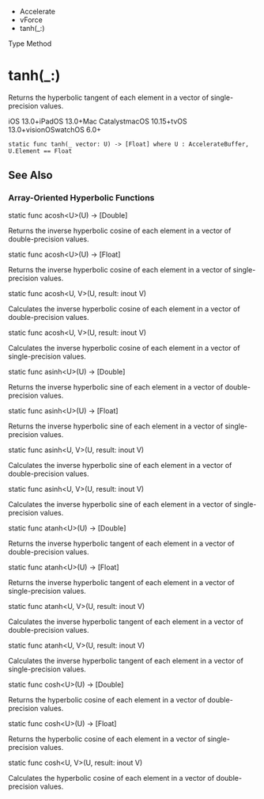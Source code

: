

- Accelerate
- vForce
-  tanh(\_:) 

Type Method

# tanh(\_:)

Returns the hyperbolic tangent of each element in a vector of single-precision values.

iOS 13.0+iPadOS 13.0+Mac CatalystmacOS 10.15+tvOS 13.0+visionOSwatchOS 6.0+

``` source
static func tanh(_ vector: U) -> [Float] where U : AccelerateBuffer, U.Element == Float
```

## See Also

### Array-Oriented Hyperbolic Functions

static func acosh&lt;U>(U) -> [Double]

Returns the inverse hyperbolic cosine of each element in a vector of double-precision values.

static func acosh&lt;U>(U) -> [Float]

Returns the inverse hyperbolic cosine of each element in a vector of single-precision values.

static func acosh&lt;U, V>(U, result: inout V)

Calculates the inverse hyperbolic cosine of each element in a vector of double-precision values.

static func acosh&lt;U, V>(U, result: inout V)

Calculates the inverse hyperbolic cosine of each element in a vector of single-precision values.

static func asinh&lt;U>(U) -> [Double]

Returns the inverse hyperbolic sine of each element in a vector of double-precision values.

static func asinh&lt;U>(U) -> [Float]

Returns the inverse hyperbolic sine of each element in a vector of single-precision values.

static func asinh&lt;U, V>(U, result: inout V)

Calculates the inverse hyperbolic sine of each element in a vector of double-precision values.

static func asinh&lt;U, V>(U, result: inout V)

Calculates the inverse hyperbolic sine of each element in a vector of single-precision values.

static func atanh&lt;U>(U) -> [Double]

Returns the inverse hyperbolic tangent of each element in a vector of double-precision values.

static func atanh&lt;U>(U) -> [Float]

Returns the inverse hyperbolic tangent of each element in a vector of single-precision values.

static func atanh&lt;U, V>(U, result: inout V)

Calculates the inverse hyperbolic tangent of each element in a vector of double-precision values.

static func atanh&lt;U, V>(U, result: inout V)

Calculates the inverse hyperbolic tangent of each element in a vector of single-precision values.

static func cosh&lt;U>(U) -> [Double]

Returns the hyperbolic cosine of each element in a vector of double-precision values.

static func cosh&lt;U>(U) -> [Float]

Returns the hyperbolic cosine of each element in a vector of single-precision values.

static func cosh&lt;U, V>(U, result: inout V)

Calculates the hyperbolic cosine of each element in a vector of double-precision values.

